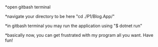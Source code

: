*open gitbash terminal

*navigate your directory to be here "cd ./P1/Blog.App/"

*in gitbash terminal you may run the application using "$ dotnet run"

*basically now, you can get frustrated with my program all you want. Have fun!
